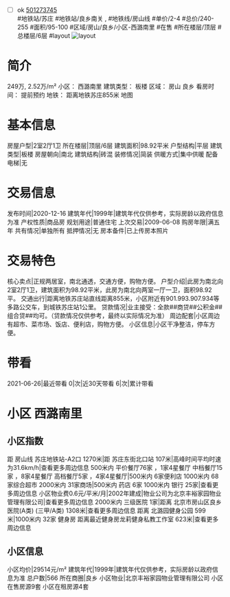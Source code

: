- [ ] ok [501273745](https://bj.5i5j.com/ershoufang/501273745.html)  
 #地铁站/苏庄 #地铁站/良乡南关 ,  #地铁线/房山线
#单价/2-4 #总价/240-255 #面积/95-100   #区域/房山/良乡/小区-西潞南里 #在售 #所在楼层/顶层 #总楼层/6层 #layout 
![layout](http://image2a.5i5j.com/scm/HOUSE_CUSTOMER/c03f9cbb9e73406e92a1a6a2f5db6f06.jpg_P5.jpg) 
# 简介 
 249万,  2.52万/m² 
小区： 西潞南里
建筑类型： 板楼
区域： 房山 良乡
看房时间： 提前预约
地铁： 距离地铁苏庄855米 地图
# 基本信息 
 房屋户型|2室2厅1卫
所在楼层|顶层/6层
建筑面积|98.92平米
户型结构|平层
建筑类型|板楼
房屋朝向|南北
建筑结构|砖混
装修情况|简装
供暖方式|集中供暖
配备电梯|无
# 交易信息 
 发布时间|2020-12-16
建筑年代|1999年|建筑年代仅供参考，实际房龄以政府信息为准
产权性质|商品房
规划用途|普通住宅
上次交易|2009-06-08
购房年限|满五年
共有情况|单独所有
抵押情况|无
房本备件|已上传房本照片
# 交易特色 
 核心卖点|正规两居室，南北通透，交通方便，购物方便。
户型介绍|此房为南北向2室2厅1卫，建筑面积为98.92平米，此房为南北向两室一厅一卫，面积98.92平。
交通出行|距离地铁苏庄站直线距离855米，小区附近有901.993.907.934等多路公交车，到城铁苏庄站1公里。
贷款情况|业主接受：全款##商贷##公积金##组合贷##均可。（贷款情况仅供参考，最终以实际情况为准）
周边配套|小区周边有超市、菜市场、饭店、便利店，购物方便。
小区信息|小区干净整洁，停车方便。
# 带看 
 2021-06-26|最近带看	 0|次|近30天带看	 6|次|累计带看
# 小区 西潞南里
## 小区指数 
 距 房山线 苏庄地铁站-A2口 1270米|距 苏庄东街北口站 107米|高峰时间平均时速为31.6km/h|查看更多周边信息
500米内 平价餐厅76家 ，1家4星餐厅
中档餐厅15家 ，8家4星餐厅
高档餐厅5家 ，4家4星餐厅|500米内 6家便利店
1000米内 68家综合超市
2000米内 31家商场|500米内 药店 6家
1000米内 银行 25家|查看更多周边信息
小区物业费0.6元/平米/月|2002年建成|物业公司为北京丰裕家园物业管理有限公司|查看更多周边信息
2000米内 三级医院 1家|距离 北京市房山区良乡医院(A类) (三甲/A类) 1308米|查看更多周边信息
距离 北潞园健身公园 599米|1000米内 32家 健身房
距离最近健身房龙莉健身私教工作室 623米|查看更多周边信息
## 小区信息 
 小区均价|29514元/m²
建筑年代|1999年|建筑年代仅供参考，实际房龄以政府信息为准
总户数|566
所在商圈|良乡
小区物业|北京丰裕家园物业管理有限公司
小区在售房源9套
小区在租房源4套
